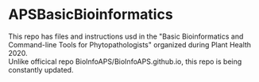 # APSBasicBioinformatics
This repo has files and instructions usd in the "Basic Bioinformatics and Command-line Tools for Phytopathologists" organized during Plant Health 2020.  
Unlike officical repo BioInfoAPS/BioInfoAPS.github.io, this repo is being constantly updated.

